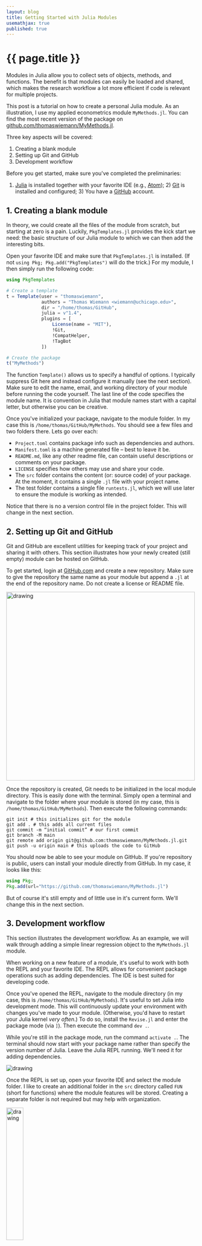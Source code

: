 ```yaml
---
layout: blog
title: Getting Started with Julia Modules
usemathjax: true
published: true
---
```


# {{ page.title }}

Modules in Julia allow you to collect sets of objects, methods, and functions. The benefit is that modules can easily be loaded and shared, which makes the research workflow a lot more efficient if code is relevant for multiple projects.

This post is a tutorial on how to create a personal Julia module. As an illustration, I use my applied econometrics module ``MyMethods.jl``. You can find the most recent version of the package on [github.com/thomaswiemann/MyMethods.jl](https://www.github.com/thomaswiemann/MyMethods.jl).

Three key aspects will be covered:
1. Creating a blank module
2. Setting up Git and GitHub
3. Development workflow

Before you get started, make sure you've completed the preliminaries:
1) [Julia](https://julialang.org/downloads/) is installed together with your favorite IDE (e.g., [Atom](https://atom.io/)); 2) [Git](https://git-scm.com/book/en/v2/Getting-Started-Installing-Git) is installed and configured; 3) You have a [GitHub](https://github.com/) account.

## 1. Creating a blank module

In theory, we could create all the files of the module from scratch, but starting at zero is a pain. Luckily, ``PkgTemplates.jl`` provides the kick start we need: the basic structure of our Julia module to which we can then add the interesting bits.

Open your favorite IDE and make sure that ``PkgTemplates.jl`` is installed. (If not ``using Pkg; Pkg.add("PkgTemplates")`` will do the trick.) For my module, I then simply run the following code:
```julia
using PkgTemplates

# Create a template
t = Template(user = "thomaswiemann",
             authors = "Thomas Wiemann <wiemann@uchicago.edu>",
             dir = "/home/thomas/GitHub",
             julia = v"1.4",
             plugins = [
                 License(name = "MIT"),
                 !Git,
                 !CompatHelper,
                 !TagBot
             ])

# Create the package
t("MyMethods")
```

The function ``Template()`` allows us to specify a handful of options. I typically suppress Git here and instead configure it manually (see the next section). Make sure to edit the name, email, and working directory of your module before running the code yourself. The last line of the code specifies the module name. It is convention in Julia that module names start with a capital letter, but otherwise you can be creative.

Once you've initialized your package, navigate to the module folder. In my case this is ``/home/thomas/GitHub/MyMethods``. You should see a few files and two folders there. Lets go over each:
- ``Project.toml`` contains package info such as dependencies and authors.
- ``Manifest.toml`` is a machine generated file &ndash; best to leave it be.
- ``README.md``, like any other readme file, can contain useful descriptions or comments on your package.
- ``LICENSE`` specifies how others may use and share your code.
- The ``src`` folder contains the content (or: source code) of your package. At the moment, it contains a single ``.jl`` file with your project name.
- The test folder contains a single file ``runtests.jl``, which we will use later to ensure the module is working as intended.

Notice that there is no a version control file in the project folder. This will change in the next section.

## 2. Setting up Git and GitHub

Git and GitHub are excellent utilities for keeping track of your project and sharing it with others. This section illustrates how your newly created (still empty) module can be hosted on GitHub.

To get started, login at [GitHub.com](https://github.com) and create a new repository. Make sure to give the repository the same name as your module but append a ``.jl`` at the end of the repository name. Do not create a license or README file.

<img src="/assets/blog/2021-09-29-Getting-Started-With-Julia-Modules/github.png" alt="drawing" width="500" class="center"/>

Once the repository is created, Git needs to be initialized in the local module directory. This is easily done with the terminal. Simply open a terminal and navigate to the folder where your module is stored (in my case, this is ``/home/thomas/GitHub/MyMethods``). Then execute the following commands:
```Git
git init # this initializes git for the module
git add . # this adds all current files
git commit -m “initial commit” # our first commit
git branch -M main
git remote add origin git@github.com:thomaswiemann/MyMethods.jl.git
git push -u origin main # this uploads the code to GitHub
```

You should now be able to see your module on GitHub. If you're repository is public, users can install your module directly from GitHub. In my case, it looks like this:
```julia
using Pkg;
Pkg.add(url="https://github.com/thomaswiemann/MyMethods.jl")
```
But of course it's still empty and of little use in it's current form. We'll change this in the next section.

## 3. Development workflow

This section illustrates the development workflow. As an example, we will walk through adding a simple linear regression object to the ``MyMethods.jl`` module.

When working on a new feature of a module, it's useful to work with both the REPL and your favorite IDE. The REPL allows for convenient package operations such as adding dependencies. The IDE is best suited for developing code.

Once you've opened the REPL, navigate to the module directory (in my case, this is ``/home/thomas/GitHub/MyMethods``). It's useful to set Julia into development mode. This will continuously update your environment with changes you've made to your module. (Otherwise, you'd have to restart your Julia kernel _very often_.) To do so, install the ``Revise.jl`` and enter the package mode (via ``]``). Then execute the command ``dev .``.

While you're still in the package mode, run the command ``activate .``. The terminal should now start with your package name rather than specify the version number of Julia. Leave the Julia REPL running. We'll need it for adding dependencies.

<img src="/assets/blog/2021-09-29-Getting-Started-With-Julia-Modules/terminal1.png" alt="drawing" class="center"/>

Once the REPL is set up, open your favorite IDE and select the module folder. I like to create an additional folder in the ``src`` directory called ``FUN`` (short for functions) where the module features will be stored. Creating a separate folder is not required but may help with organization.

<img src="/assets/blog/2021-09-29-Getting-Started-With-Julia-Modules/atom.png" alt="drawing" class="wrapped_right" width="30%"/>

Let's now start with the least squares implementation. For this purpose, I create a new file called ``myLS.jl``, stored inside the ``FUN`` folder. You can download the file here: [myLS.jl](/assets/blog/2021-09-29-Getting-Started-With-Julia-Modules/myLS.jl).

The file contains two main parts. First, I define an object (in Julia: ``struct``) that takes a vector ``y`` of outcomes and a matrix ``X`` of features and calculates the least squared coefficient (i.e., $\hat{\beta}=(X^\top X)^{-1}X^\top y$). The coefficient and the inputs are then are combined into a new object of type ``myLS``. Second, I create set of complementary methods that can be called on an object of type ``myLS``. This includes a method called ``inference`` which calculates (heteroskedasticity robust) standard errors.

As one expects, calculation of the least squares coefficient required some linear algebra functions. A good collection is contained in the package ``LinearAlgebra.jl``, which needs to added to the package dependencies. To do so, select the REPL. It should be set to active &ndash; if not, repeat the commands from the beginning of the section. Then, simply type ``add LinearAlgebra``. This will automatically amend your ``Project.toml`` and ``Manifest.toml`` files with the necessary details. The other dependencies &ndash; ``Distributions``, ``Random``, and ``DataFrames`` &ndash; can be added in the same fashion.

We're now ready to include the newly defined object in our project. This is done by editing the ``MyMethods.jl`` file in the ``src`` folder. In addition to the dependencies, we need to specify which objects and methods should be available to users who load the module, as well as specify the location of our source code. In my case, the edited file reads:
```julia
module MyMethods

using LinearAlgebra, Distributions, Random, DataFrames

export myLS
export coef, predict, inference

include("FUN/myLS.jl")

end
```

This looks good already! As a final step, we should make sure the added features have the desired functionality. You will inevitably test your functions when developing your code, but chances are, you're not (yet) doing it in a particularly reproducible manner. Since it's zero added effort, I recommend writing a little test in the ``runtest.jl`` file. You can download the tests I specified for the ``myLS`` object here: [runtests.jl](/assets/blog/2021-09-29-Getting-Started-With-Julia-Modules/runtests.jl).

<img src="/assets/blog/2021-09-29-Getting-Started-With-Julia-Modules/terminal2.png" alt="drawing" class="wrapped_right" width="40%"/>

Once you've written your test, you can run it in the REPL. If your project is already active, simply executing the command ``test`` suffices. If you're as lucky as me, good news awaits! Otherwise, revise your implementation and retry your tests.

Once all your tests are successful, your newly created functions are ready for
use. I recommend committing your changes in git and uploading the new version of
your package to GitHub. You can do this via the terminal. Once navigated to the module directory,
run the following commands:
```git
git status # this shows you which files you have edited
git add . # this adds all files to the new commit
git commit -m "adds myLS.jl" # commit your changes
git push # this uploads your code to GitHub
```

This concludes the basic workflow of 1) adding features to the module, 2) testing
the module, and finally 3) committing the changes to Git and uploading the new improvements to GitHub.
